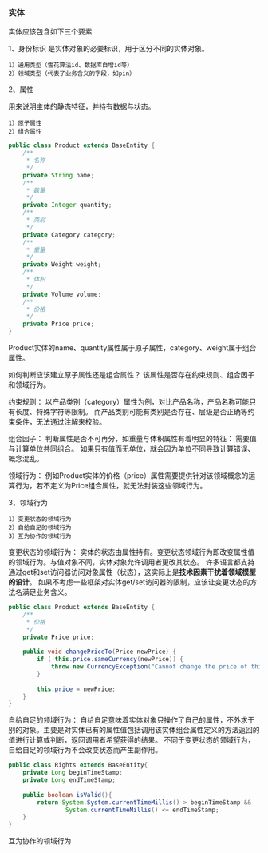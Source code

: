 ### 实体
实体应该包含如下三个要素

1、身份标识
是实体对象的必要标识，用于区分不同的实体对象。

    1）通用类型（雪花算法id、数据库自增id等）
    2）领域类型（代表了业务含义的字段，如pin）

2、属性

用来说明主体的静态特征，并持有数据与状态。

    1）原子属性
    2）组合属性

```java
public class Product extends BaseEntity {
    /**
     * 名称
     */
    private String name;
    /**
     * 数量
     */
    private Integer quantity;
    /**
     * 类别
     */
    private Category category;
    /**
     * 重量
     */
    private Weight weight;
    /**
     * 体积
     */
    private Volume volume;
    /**
     * 价格
     */
    private Price price;
}
```
Product实体的name、quantity属性属于原子属性，category、weight属于组合属性。

如何判断应该建立原子属性还是组合属性？
该属性是否存在约束规则、组合因子和领域行为。

约束规则：
以产品类别（category）属性为例，对比产品名称，产品名称可能只有长度、特殊字符等限制。
而产品类别可能有类别是否存在、层级是否正确等约束条件，无法通过注解来校验。

组合因子：
判断属性是否不可再分，如重量与体积属性有着明显的特征： 需要值与计算单位共同组合。
如果只有值而无单位，就会因为单位不同导致计算错误、概念混乱。

领域行为：
例如Product实体的价格（price）属性需要提供针对该领域概念的运算行为，若不定义为Price组合属性，就无法封装这些领域行为。

3、领域行为

    1）变更状态的领域行为
    2）自给自足的领域行为
    3）互为协作的领域行为

变更状态的领域行为：
实体的状态由属性持有。变更状态领域行为即改变属性值的领域行为。与值对象不同，实体对象允许调用者更改其状态。
许多语言都支持通过get和set访问器访问对象属性（状态），这实际上是**技术因素干扰着领域模型的设计**。
如果不考虑一些框架对实体get/set访问器的限制，应该让变更状态的方法名满足业务含义。
```java
public class Product extends BaseEntity {
    /**
     * 价格
     */
    private Price price;
    
    public void changePriceTo(Price newPrice) {
        if (!this.price.sameCurrency(newPrice)) {
            throw new CurrencyException("Cannot change the price of this product to a different currency");
        }
        
        this.price = newPrice;
    }
}
```

自给自足的领域行为：
自给自足意味着实体对象只操作了自己的属性，不外求于别的对象。主要是对实体已有的属性值包括调用该实体组合属性定义的方法返回的值进行计算或判断，返回调用者希望获得的结果。
不同于变更状态的领域行为，自给自足的领域行为不会改变状态而产生副作用。
```java
public class Rights extends BaseEntity{
    private Long beginTimeStamp;
    private Long endTimeStamp;
    
    public boolean isValid(){
        return System.System.currentTimeMillis() > beginTimeStamp &&
                System.currentTimeMillis() <= endTimeStamp;
    }
}
```

互为协作的领域行为




